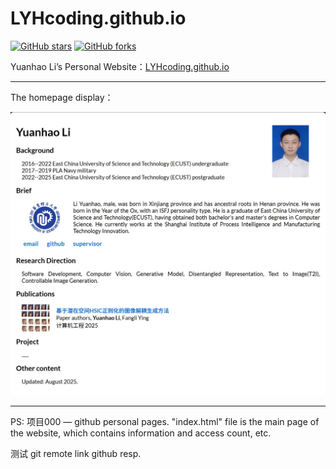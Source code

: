 # LYHcoding.github.io
[![GitHub stars](https://img.shields.io/github/stars/LYHcoding/LYHcoding.github.io)](https://github.com/LYHcoding/LYHcoding.github.io)  [![GitHub forks](https://img.shields.io/github/forks/LYHcoding/LYHcoding.github.io)](https://github.com/LYHcoding/LYHcoding.github.io/fork)

Yuanhao Li’s Personal Website：[LYHcoding.github.io](https://lyhcoding.github.io/)

---

The homepage display：

![Homepage](index_files/main-pages.jpg)

---
PS: 
    项目000 — github personal pages. "index.html" file is the main page of the website, which contains information and access count, etc.

测试 git remote link github resp.